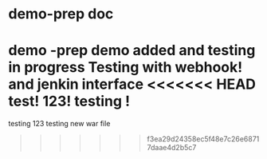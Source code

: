 # demo-prep doc
demo -prep
demo added and testing in progress
Testing with webhook!
and jenkin interface
<<<<<<< HEAD
test! 123!
testing !
=======
testing 123 
testing new war file
>>>>>>> f3ea29d24358ec5f48e7c26e68717daae4d2b5c7
